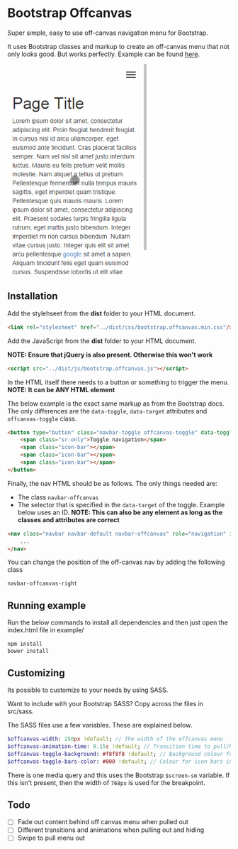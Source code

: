 # Bootstrap Offcanvas

Super simple, easy to use off-canvas navigation menu for Bootstrap.

It uses Bootstrap classes and markup to create an off-canvas menu that not only looks good. But works perfectly. Example can be found [here](http://iamphill.github.io/Bootstrap-Offcanvas/example.html).

![Screencap showing off-canvas menu](screencap.gif)

## Installation

Add the stylehseet from the **dist** folder to your HTML document.

```html
<link rel="stylesheet" href="../dist/css/bootstrap.offcanvas.min.css"/>
```

Add the JavaScript from the **dist** folder to your HTML document.

**NOTE: Ensure that jQuery is also present. Otherwise this won't work**

```html
<script src="../dist/js/bootstrap.offcanvas.js"></script>
```

In the HTML itself there needs to a button or something to trigger the menu.
**NOTE: It can be ANY HTML element**

The below example is the exact same markup as from the Bootstrap docs. The only differences are the `data-toggle`, `data-target` attributes and `offcanvas-toggle` class.

```html
<button type="button" class="navbar-toggle offcanvas-toggle" data-toggle="offcanvas" data-target="#js-bootstrap-offcanvas">
    <span class="sr-only">Toggle navigation</span>
    <span class="icon-bar"></span>
    <span class="icon-bar"></span>
    <span class="icon-bar"></span>
</button>
```

Finally, the nav HTML should be as follows. The only things needed are:

- The class `navbar-offcanvas`
- The selector that is specified in the `data-target` of the toggle. Example below uses an ID.
**NOTE: This can also be any element as long as the classes and attributes are correct**

```html
<nav class="navbar navbar-default navbar-offcanvas" role="navigation" id="js-bootstrap-offcanvas">
    ...
</nav>
```

You can change the position of the off-canvas nav by adding the following class

```
navbar-offcanvas-right
```

## Running example

Run the below commands to install all dependencies and then just open the index.html file in example/

```
npm install
bower install
```

## Customizing

Its possible to customize to your needs by using SASS.

Want to include with your Bootstrap SASS? Copy across the files in src/sass.

The SASS files use a few variables. These are explained below.

```sass
$offcanvas-width: 250px !default; // The width of the offcanvas menu
$offcanvas-animation-time: 0.15s !default; // Transition time to pull/hide menu
$offcanvas-toggle-background: #f8f8f8 !default; // Background colour for toggle
$offcanvas-toggle-bars-color: #000 !default; // Colour for icon bars in toggle
```

There is one media query and this uses the Bootstrap `$screen-sm` variable. If this isn't present, then the width of `768px` is used for the breakpoint.

## Todo

- [ ] Fade out content behind off canvas menu when pulled out
- [ ] Different transitions and animations when pulling out and hiding
- [ ] Swipe to pull menu out
